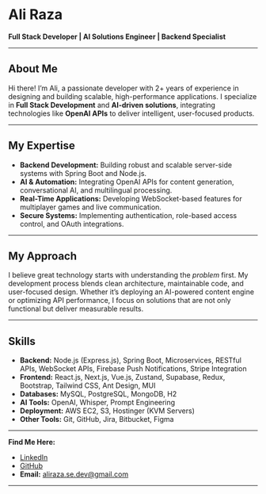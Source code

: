 # Ali Raza

**Full Stack Developer | AI Solutions Engineer | Backend Specialist**

---

## About Me

Hi there! I’m Ali, a passionate developer with 2+ years of experience in designing and building scalable, high-performance applications. I specialize in **Full Stack Development** and **AI-driven solutions**, integrating technologies like **OpenAI APIs** to deliver intelligent, user-focused products.  

---

## My Expertise

- **Backend Development:** Building robust and scalable server-side systems with Spring Boot and Node.js.  
- **AI & Automation:** Integrating OpenAI APIs for content generation, conversational AI, and multilingual processing.  
- **Real-Time Applications:** Developing WebSocket-based features for multiplayer games and live communication.  
- **Secure Systems:** Implementing authentication, role-based access control, and OAuth integrations.  

---

## My Approach

I believe great technology starts with understanding the *problem* first. My development process blends clean architecture, maintainable code, and user-focused design. Whether it’s deploying an AI-powered content engine or optimizing API performance, I focus on solutions that are not only functional but deliver measurable results.

---

## Skills

- **Backend:** Node.js (Express.js), Spring Boot, Microservices, RESTful APIs, WebSocket APIs, Firebase Push Notifications, Stripe Integration  
- **Frontend:** React.js, Next.js, Vue.js, Zustand, Supabase, Redux, Bootstrap, Tailwind CSS, Ant Design, MUI  
- **Databases:** MySQL, PostgreSQL, MongoDB, H2  
- **AI Tools:** OpenAI, Whisper, Prompt Engineering  
- **Deployment:** AWS EC2, S3, Hostinger (KVM Servers)  
- **Other Tools:** Git, GitHub, Jira, Bitbucket, Figma  

---

**Find Me Here:**  
- [LinkedIn](https://www.linkedin.com/in/aliraza-memon/)  
- [GitHub](https://github.com/Ali-Raza-Memon)
- **Email:** aliraza.se.dev@gmail.com  
---
